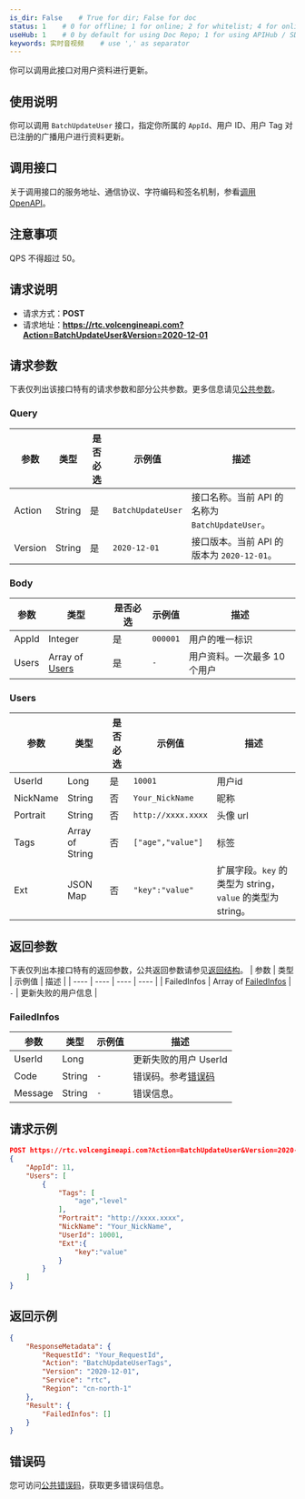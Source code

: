 ```yaml
---
is_dir: False    # True for dir; False for doc
status: 1    # 0 for offline; 1 for online; 2 for whitelist; 4 for online but hidden in TOC
useHub: 1    # 0 by default for using Doc Repo; 1 for using APIHub / SDKHub.
keywords: 实时音视频    # use ',' as separator
---
```


你可以调用此接口对用户资料进行更新。
## 使用说明
你可以调用 `BatchUpdateUser` 接口，指定你所属的 `AppId`、用户 ID、用户 Tag 对已注册的广播用户进行资料更新。

## 调用接口

关于调用接口的服务地址、通信协议、字符编码和签名机制，参看[调用 OpenAPI](412251)。
## 注意事项
QPS 不得超过 50。
## 请求说明
- 请求方式：**POST**
- 请求地址：**https://rtc.volcengineapi.com?Action=BatchUpdateUser&Version=2020-12-01**
## 请求参数
下表仅列出该接口特有的请求参数和部分公共参数。更多信息请见[公共参数](412251#public)。
### Query
| 参数 | 类型 | 是否必选 | 示例值 | 描述 |
| ---- | ---- | ---- | ---- | ---- |
| Action | String | 是 | `BatchUpdateUser` | 接口名称。当前 API 的名称为 `BatchUpdateUser`。 |
| Version | String | 是 | `2020-12-01` | 接口版本。当前 API 的版本为 `2020-12-01`。 |
### Body
| 参数 | 类型 | 是否必选 | 示例值 | 描述 |
| ---- | ---- | ---- | ---- | ---- |
| AppId | Integer | 是 | `000001` | 用户的唯一标识 |
| Users | Array of [Users](#users) | 是 | `-` | 用户资料。一次最多 10 个用户 |

### Users

| 参数 | 类型 | 是否必选 | 示例值 | 描述 |
| ---- | ---- | ---- | ---- | ---- |
| UserId | Long | 是 | `10001` | 用户id |
| NickName | String | 否 | `Your_NickName` | 昵称 |
| Portrait | String | 否 | `http://xxxx.xxxx` | 头像 url |
| Tags | Array of String | 否 | `["age","value"]` | 标签 |
| Ext | JSON Map | 否 | `"key":"value"` | 扩展字段。`key` 的类型为 string，`value` 的类型为 string。 |
## 返回参数
下表仅列出本接口特有的返回参数，公共返回参数请参见[返回结构](192711#baseresponse)。
| 参数 | 类型 | 示例值 | 描述 |
| ---- | ---- | ---- | ---- |
| FailedInfos | Array of [FailedInfos](#failedinfos) | `-` | 更新失败的用户信息 |

### FailedInfos

| 参数 | 类型 | 示例值 | 描述 |
| ---- | ---- | ---- | ---- |
| UserId | Long |  | 更新失败的用户 UserId |
| Code | String | `-` | 错误码。参考[错误码](https://www.volcengine.com/docs/6348/412253) |
| Message | String | `-` | 错误信息。 |
## 请求示例
```json
POST https://rtc.volcengineapi.com?Action=BatchUpdateUser&Version=2020-12-01
{
    "AppId": 11,
    "Users": [
        {
            "Tags": [
                "age","level"
            ],
            "Portrait": "http://xxxx.xxxx",
            "NickName": "Your_NickName",
            "UserId": 10001,
            "Ext":{
                "key":"value"
            }
        }
    ]
}
```
## 返回示例
```json
{
    "ResponseMetadata": {
        "RequestId": "Your_RequestId",
        "Action": "BatchUpdateUserTags",
        "Version": "2020-12-01",
        "Service": "rtc",
        "Region": "cn-north-1"
    },
    "Result": {
        "FailedInfos": []
    }
}
```

## 错误码
您可访问[公共错误码](https://www.volcengine.com/docs/6348/412253)，获取更多错误码信息。
